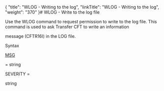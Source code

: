 {
    "title": "WLOG - Writing to the log",
    "linkTitle": "WLOG - Writing to the log",
    "weight": "370"
}# <span id="WLOG___Write_to_the_log_file"></span>WLOG - Write to the log file



Use the WLOG command to request permission to write to the log file. This command is used to ask Transfer CFT to write an information

message (CFTR16I) in the LOG file.



Syntax



[MSG](../Parameter_index/msg.htm)

= string



SEVERITY =

string

